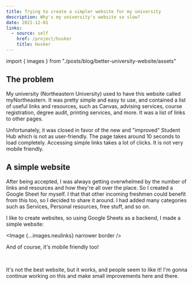 ```yaml
---
title: Trying to create a simpler website for my university
description: Why's my university's website so slow?
date: 2021-12-01
links:
  - source: self
    href: /project/husker
    title: Husker
---
```


import { images } from "./posts/blog/better-university-website/assets"

## The problem

My university (Northeastern University) used to have this website called myNortheastern. It was pretty simple and easy to use, and contained a list of useful links and resources, such as Canvas, advising services, course registration, degree audit, printing services, and more. It was a list of links to other pages.

Unfortunately, it was closed in favor of the new and "improved" Student Hub which is not as user-friendly. The page takes around 10 seconds to load completely. Accessing simple links takes a lot of clicks. It is not very mobile friendly.

## A simple website

After being accepted, I was always getting overwhelmed by the number of links and resources and how they're all over the place. So I created a Google Sheet for myself. I that that other incoming freshmen could benefit from this too, so I decided to share it around. I had added many categories such as Services, Personal resources, free stuff, and so on.

I like to create websites, so using Google Sheets as a backend, I made a simple website:

<Image {...images.neulinks} narrower border />

And of course, it's mobile friendly too!

<div className="flex space-x-xl md:w-4/6 m-auto">
  <Image {...images.neulinksMobile} border />
  <Image {...images.neulinksMobileFree} border />
</div>

It's not the best website, but it works, and people seem to like it! I'm gonna continue working on this and make small improvements here and there.

